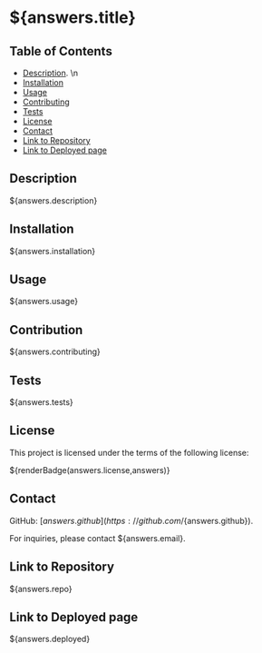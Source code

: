 # ${answers.title}

    
## Table of Contents
- [Description](#Description).  \n
- [Installation](#Installation)
- [Usage](#Usage)
- [Contributing](#Contribution)
- [Tests](#Tests)
- [License](#License)
- [Contact](#Contact)
- [Link to Repository](#Repository)
- [Link to Deployed page](#Deployed)

## Description
${answers.description}
    
## Installation
${answers.installation}
    
## Usage
${answers.usage}
    
## Contribution
${answers.contributing}
    
## Tests
${answers.tests}
    
## License
This project is licensed under the terms of the following license: 

${renderBadge(answers.license,answers)}

    
## Contact
GitHub: [${answers.github}](https://github.com/${answers.github}). 

For inquiries, please contact ${answers.email}.

## Link to Repository 
${answers.repo}

## Link to Deployed page
${answers.deployed}